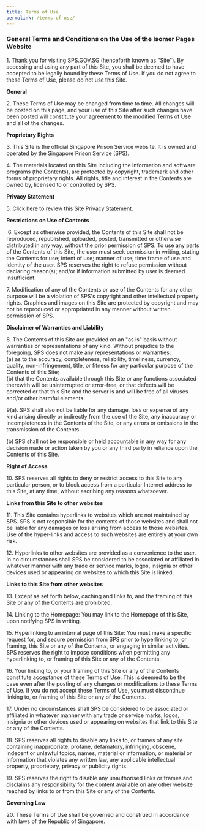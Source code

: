 ```yaml
---
title: Terms of Use
permalink: /terms-of-use/
---
```

### **General Terms and Conditions on the Use of the Isomer Pages Website**

<p>1. Thank you for visiting SPS.GOV.SG (henceforth known as "Site"). By accessing and using any part of this Site, you shall be deemed to have accepted to be legally bound by these Terms of Use. If you do not agree to these Terms of Use, please do not use this Site.</p>
<p><strong>General</strong></p>
<p>2. These Terms of Use may be changed from time to time. All changes will be posted on this page, and your use of this Site after such changes have been posted will constitute your agreement to the modified Terms of Use and all of the changes.</p>
<p><strong>Proprietary Rights</strong></p>
<p>3. This Site is the official Singapore Prison Service website. It is owned and operated by the Singapore Prison Service (SPS).</p>
<p>4. The materials located on this Site including the information and software programs (the Contents), are protected by copyright, trademark and other forms of proprietary rights. All rights, title and interest in the Contents are owned by, licensed to or controlled by SPS.</p>
<p><strong>Privacy Statement</strong></p>
<p>5. Click <a href="https://pris-test-staging.netlify.app/privacy/">here</a> to review this Site Privacy Statement.</p>
<p><strong>Restrictions on Use of Contents</strong></p>
<p>&nbsp;6. Except as otherwise provided, the Contents of this Site shall not be reproduced, republished, uploaded, posted, transmitted or otherwise distributed in any way, without the prior permission of SPS. To use any parts of the Contents of this Site, the user must seek permission in writing, stating the Contents for use; intent of use; manner of use; time frame of use and identity of the user. SPS reserves the right to refuse permission without declaring reason(s); and/or if information submitted by user is deemed insufficient.</p>
<p>7. Modification of any of the Contents or use of the Contents for any other purpose will be a violation of SPS's copyright and other intellectual property rights. Graphics and images on this Site are protected by copyright and may not be reproduced or appropriated in any manner without written permission of SPS.</p>
<p><strong>Disclaimer of Warranties and Liability</strong></p>
<p>8. The Contents of this Site are provided on an "as is" basis without warranties or representations of any kind. Without prejudice to the foregoing, SPS does not make any representations or warranties:&nbsp;<br>
(a) as to the accuracy, completeness, reliability, timeliness, currency, quality, non-infringement, title, or fitness for any particular purpose of the Contents of this Site;&nbsp;<br>
(b) that the Contents available through this Site or any functions associated therewith will be uninterrupted or error-free, or that defects will be corrected or that this Site and the server is and will be free of all viruses and/or other harmful elements.&nbsp;</p>
<p>9(a). SPS shall also not be liable for any damage, loss or expense of any kind arising directly or indirectly from the use of the Site, any inaccuracy or incompleteness in the Contents of the Site, or any errors or omissions in the transmission of the Contents.</p>
<p>(b) SPS shall not be responsible or held accountable in any way for any decision made or action taken by you or any third party in reliance upon the Contents of this Site.</p>
<p><strong>Right of Access</strong></p>
<p>10. SPS reserves all rights to deny or restrict access to this Site to any particular person, or to block access from a particular Internet address to this Site, at any time, without ascribing any reasons whatsoever.</p>
<p><strong>Links from this Site to other websites</strong></p>
<p>11. This Site contains hyperlinks to websites which are not maintained by SPS. SPS is not responsible for the contents of those websites and shall not be liable for any damages or loss arising from access to those websites. Use of the hyper-links and access to such websites are entirely at your own risk.</p>
<p>12. Hyperlinks to other websites are provided as a convenience to the user. In no circumstances shall SPS be considered to be associated or affiliated in whatever manner with any trade or service marks, logos, insignia or other devices used or appearing on websites to which this Site is linked.</p>
<p><strong>Links to this Site from other websites</strong></p>
<p>13. Except as set forth below, caching and links to, and the framing of this Site or any of the Contents are prohibited.</p>
<p>14. Linking to the Homepage: You may link to the Homepage of this Site, upon notifying SPS in writing.</p>
<p>15. Hyperlinking to an internal page of this Site: You must make a specific request for, and secure permission from SPS prior to hyperlinking to, or framing, this Site or any of the Contents, or engaging in similar activities. SPS reserves the right to impose conditions when permitting any hyperlinking to, or framing of this Site or any of the Contents.&nbsp;</p>
<p>16. Your linking to, or your framing of this Site or any of the Contents constitute acceptance of these Terms of Use. This is deemed to be the case even after the posting of any changes or modifications to these Terms of Use. If you do not accept these Terms of Use, you must discontinue linking to, or framing of this Site or any of the Contents.</p>
<p>17. Under no circumstances shall SPS be considered to be associated or affiliated in whatever manner with any trade or service marks, logos, insignia or other devices used or appearing on websites that link to this Site or any of the Contents.</p>
<p>
18. SPS reserves all rights to disable any links to, or frames of any site containing inappropriate, profane, defamatory, infringing, obscene, indecent or unlawful topics, names, material or information, or material or information that violates any written law, any applicable intellectual property, proprietary, privacy or publicity rights.</p>
<p>19. SPS reserves the right to disable any unauthorised links or frames and disclaims any responsibility for the content available on any other website reached by links to or from this Site or any of the Contents.</p>
<p><strong>Governing Law</strong></p>
<p>20. These Terms of Use shall be governed and construed in accordance with laws of the Republic of Singapore.</p>
